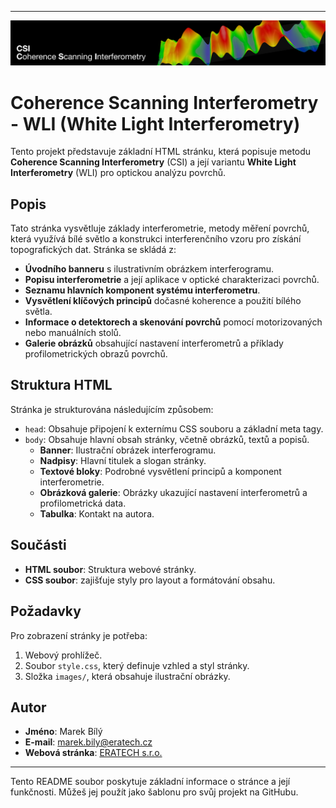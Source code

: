

---

![](images/banner.png)

# Coherence Scanning Interferometry - WLI (White Light Interferometry)

Tento projekt představuje základní HTML stránku, která popisuje metodu **Coherence Scanning Interferometry** (CSI) a její variantu **White Light Interferometry** (WLI) pro optickou analýzu povrchů.

## Popis

Tato stránka vysvětluje základy interferometrie, metody měření povrchů, která využívá bílé světlo a konstrukci interferenčního vzoru pro získání topografických dat. Stránka se skládá z:

- **Úvodního banneru** s ilustrativním obrázkem interferogramu.
- **Popisu interferometrie** a její aplikace v optické charakterizaci povrchů.
- **Seznamu hlavních komponent systému interferometru**.
- **Vysvětlení klíčových principů** dočasné koherence a použití bílého světla.
- **Informace o detektorech a skenování povrchů** pomocí motorizovaných nebo manuálních stolů.
- **Galerie obrázků** obsahující nastavení interferometrů a příklady profilometrických obrazů povrchů.

## Struktura HTML

Stránka je strukturována následujícím způsobem:

- `head`: Obsahuje připojení k externímu CSS souboru a základní meta tagy.
- `body`: Obsahuje hlavní obsah stránky, včetně obrázků, textů a popisů.
    - **Banner**: Ilustrační obrázek interferogramu.
    - **Nadpisy**: Hlavní titulek a slogan stránky.
    - **Textové bloky**: Podrobné vysvětlení principů a komponent interferometrie.
    - **Obrázková galerie**: Obrázky ukazující nastavení interferometrů a profilometrická data.
    - **Tabulka**: Kontakt na autora.

## Součásti

- **HTML soubor**: Struktura webové stránky.
- **CSS soubor**: zajišťuje styly pro layout a formátování obsahu.

## Požadavky

Pro zobrazení stránky je potřeba:

1. Webový prohlížeč.
2. Soubor `style.css`, který definuje vzhled a styl stránky.
3. Složka `images/`, která obsahuje ilustrační obrázky.

## Autor

- **Jméno**: Marek Bílý  
- **E-mail**: [marek.bily@eratech.cz](mailto:marek.bily@eratech.cz)  
- **Webová stránka**: [ERATECH s.r.o.](https://eratech.cz)

---

Tento README soubor poskytuje základní informace o stránce a její funkčnosti. Můžeš jej použít jako šablonu pro svůj projekt na GitHubu.
